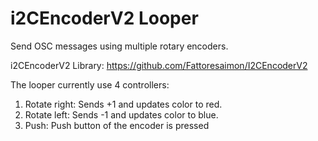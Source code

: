 # i2CEncoderV2 Looper

Send OSC messages using multiple rotary encoders.

i2CEncoderV2 Library: https://github.com/Fattoresaimon/I2CEncoderV2

The looper currently use 4 controllers:

1. Rotate right: Sends +1 and updates color to red.
2. Rotate left: Sends -1 and updates color to blue.
3. Push: Push button of the encoder is pressed